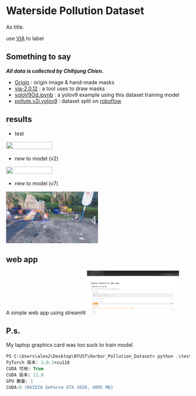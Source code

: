 # Waterside Pollution Dataset
As title.

use [VIA](https://www.robots.ox.ac.uk/~vgg/software/via/) to label

## Something to say
***All data is collected by Chihjung Chien.***

* [Origin](https://github.com/Jung217/Harbor_Pollution_Dataset/tree/main/Origin) : origin image & hand-made masks
* [via-2.0.12](https://github.com/Jung217/Harbor_Pollution_Dataset/tree/main/via-2.0.12) : a tool uses to draw masks
* [yoloV9Od.ipynb](https://github.com/Jung217/Harbor_Pollution_Dataset/blob/main/yoloV9Od.ipynb) : a yolov9 example using this dataset training model
* [pollute.v2i.yolov9](https://github.com/Jung217/Harbor_Pollution_Dataset/tree/main/pollute.v2i.yolov9) : dataset split on [roboflow](https://roboflow.com/)

## results
* test
<img src="pic/test.jpg" width=50% height=50%>

* new to model (v2)
<img src="pic/test (1).png" width=50% height=50%>

* new to model (v7)
<img src="pic/demo.jpg" width=50% height=50%>

## web app
A simple web app using streamlit
<img src="pic/streamlit.png" width=50% height=50%>

## P.s.
My laptop graphics card was too suck to train model.
```ps
PS C:\Users\alex2\Desktop\NTUST\Harbor_Pollution_Dataset> python .\testCUDA.py
PyTorch 版本: 2.0.1+cu118
CUDA 可用: True
CUDA 版本: 11.8
GPU 數量: 1
CUDA:0 (NVIDIA GeForce GTX 1650, 4095 MB)
```
